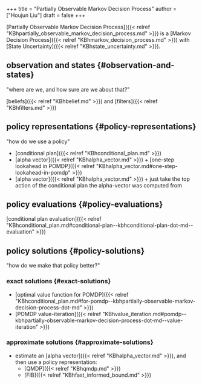 +++
title = "Partially Observable Markov Decision Process"
author = ["Houjun Liu"]
draft = false
+++

[Partially Observable Markov Decision Process]({{< relref "KBhpartially_observable_markov_decision_process.md" >}}) is a [Markov Decision Process]({{< relref "KBhmarkov_decision_process.md" >}}) with [State Uncertainty]({{< relref "KBhstate_uncertainty.md" >}}).


## observation and states {#observation-and-states}

"where are we, and how sure are we about that?"

[beliefs]({{< relref "KBhbelief.md" >}}) and [filters]({{< relref "KBhfilters.md" >}})


## policy representations {#policy-representations}

"how do we use a policy"

-   [conditional plan]({{< relref "KBhconditional_plan.md" >}})
-   [alpha vector]({{< relref "KBhalpha_vector.md" >}}) + [one-step lookahead in POMDP]({{< relref "KBhalpha_vector.md#one-step-lookahead-in-pomdp" >}})
-   [alpha vector]({{< relref "KBhalpha_vector.md" >}}) + just take the top action of the conditional plan the alpha-vector was computed from


## policy evaluations {#policy-evaluations}

[conditional plan evaluation]({{< relref "KBhconditional_plan.md#conditional-plan--kbhconditional-plan-dot-md--evaluation" >}})


## policy solutions {#policy-solutions}

"how do we make that policy better?"


### exact solutions {#exact-solutions}

-   [optimal value function for POMDP]({{< relref "KBhconditional_plan.md#for-pomdp--kbhpartially-observable-markov-decision-process-dot-md" >}})
-   [POMDP value-iteration]({{< relref "KBhvalue_iteration.md#pomdp--kbhpartially-observable-markov-decision-process-dot-md--value-iteration" >}})


### approximate solutions {#approximate-solutions}

-   estimate an [alpha vector]({{< relref "KBhalpha_vector.md" >}}), and then use a policy representation:
    -   [QMDP]({{< relref "KBhqmdp.md" >}})
    -   [FIB]({{< relref "KBhfast_informed_bound.md" >}})
